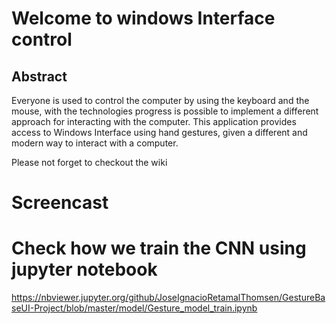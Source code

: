# Welcome to windows Interface control

## Abstract

Everyone is used to control the computer by using the keyboard and the mouse, with the technologies progress is possible to implement a different approach for interacting with the computer. This application provides access to Windows Interface using hand gestures, given a different and modern way to interact with a computer.

Please not forget to checkout the wiki

# Screencast



# Check how we train the CNN using jupyter notebook


https://nbviewer.jupyter.org/github/JoseIgnacioRetamalThomsen/GestureBaseUI-Project/blob/master/model/Gesture_model_train.ipynb
